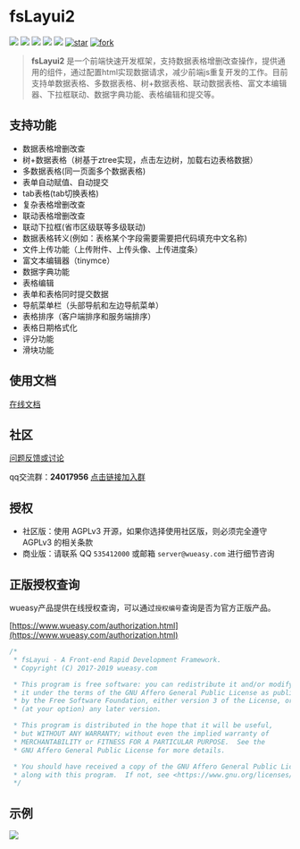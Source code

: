 # fsLayui2

[![](https://img.shields.io/github/stars/wueasy/fslayui.svg)](https://github.com/wueasy/fslayui/stargazers)
[![](https://img.shields.io/github/forks/wueasy/fslayui.svg)](https://github.com/wueasy/fslayui/network/members)
[![](https://img.shields.io/github/release/wueasy/fslayui.svg)](https://github.com/wueasy/fslayui/releases)
[![](https://img.shields.io/github/issues/wueasy/fslayui.svg)](https://github.com/wueasy/fslayui/issues)
[![](https://img.shields.io/badge/License-AGPL3.0-yellow.svg?style=flat-square)](https://github.com/wueasy/fslayui/blob/master/LICENSE)
[![star](https://gitee.com/wueasy/fslayui/badge/star.svg?theme=dark)](https://gitee.com/wueasy/fslayui/stargazers)
[![fork](https://gitee.com/wueasy/fslayui/badge/fork.svg?theme=dark)](https://gitee.com/wueasy/fslayui/members)


> **fsLayui2** 是一个前端快速开发框架，支持数据表格增删改查操作，提供通用的组件，通过配置html实现数据请求，减少前端js重复开发的工作。目前支持单数据表格、多数据表格、树+数据表格、联动数据表格、富文本编辑器、下拉框联动、数据字典功能、表格编辑和提交等。  


## 支持功能

* 数据表格增删改查
* 树+数据表格（树基于ztree实现，点击左边树，加载右边表格数据）
* 多数据表格(同一页面多个数据表格)
* 表单自动赋值、自动提交
* tab表格(tab切换表格)
* 复杂表格增删改查
* 联动表格增删改查
* 联动下拉框(省市区级联等多级联动)
* 数据表格转义(例如：表格某个字段需要需要把代码填充中文名称)
* 文件上传功能（上传附件、上传头像、上传进度条）
* 富文本编辑器（tinymce）
* 数据字典功能
* 表格编辑
* 表单和表格同时提交数据
* 导航菜单栏（头部导航和左边导航菜单）
* 表格排序（客户端排序和服务端排序）
* 表格日期格式化
* 评分功能
* 滑块功能


## 使用文档

[在线文档](http://www.wueasy.com/docs/fslayui/)



## 社区

[问题反馈或讨论](https://github.com/wueasy/fslayui/issues)

qq交流群：**24017956** [点击链接加入群](https://jq.qq.com/?_wv=1027&k=5uImi0a)  


## 授权

* 社区版：使用 AGPLv3 开源，如果你选择使用社区版，则必须完全遵守 AGPLv3 的相关条款
* 商业版：请联系 QQ `535412000` 或邮箱 `server@wueasy.com` 进行细节咨询

## 正版授权查询

wueasy产品提供在线授权查询，可以通过`授权编号`查询是否为官方正版产品。

[https://www.wueasy.com/authorization.html](https://www.wueasy.com/authorization.html)


```java
/*
 * fsLayui - A Front-end Rapid Development Framework.
 * Copyright (C) 2017-2019 wueasy.com

 * This program is free software: you can redistribute it and/or modify
 * it under the terms of the GNU Affero General Public License as published
 * by the Free Software Foundation, either version 3 of the License, or
 * (at your option) any later version.

 * This program is distributed in the hope that it will be useful,
 * but WITHOUT ANY WARRANTY; without even the implied warranty of
 * MERCHANTABILITY or FITNESS FOR A PARTICULAR PURPOSE.  See the
 * GNU Affero General Public License for more details.

 * You should have received a copy of the GNU Affero General Public License
 * along with this program.  If not, see <https://www.gnu.org/licenses/>.
 */
```

## 示例

![](src/images/demo.gif)

